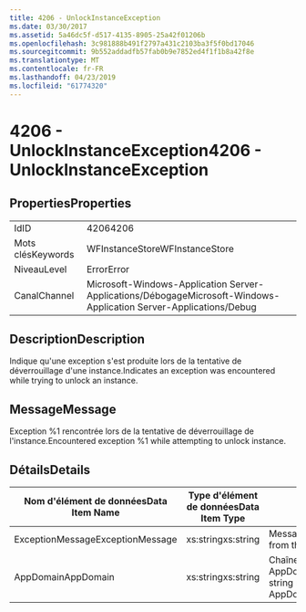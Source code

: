 ```yaml
---
title: 4206 - UnlockInstanceException
ms.date: 03/30/2017
ms.assetid: 5a46dc5f-d517-4135-8905-25a42f01206b
ms.openlocfilehash: 3c981888b491f2797a431c2103ba3f5f0bd17046
ms.sourcegitcommit: 9b552addadfb57fab0b9e7852ed4f1f1b8a42f8e
ms.translationtype: MT
ms.contentlocale: fr-FR
ms.lasthandoff: 04/23/2019
ms.locfileid: "61774320"
---
```

# <a name="4206---unlockinstanceexception"></a><span data-ttu-id="d7056-102">4206 - UnlockInstanceException</span><span class="sxs-lookup"><span data-stu-id="d7056-102">4206 - UnlockInstanceException</span></span>
## <a name="properties"></a><span data-ttu-id="d7056-103">Properties</span><span class="sxs-lookup"><span data-stu-id="d7056-103">Properties</span></span>  
  
|||  
|-|-|  
|<span data-ttu-id="d7056-104">Id</span><span class="sxs-lookup"><span data-stu-id="d7056-104">ID</span></span>|<span data-ttu-id="d7056-105">4206</span><span class="sxs-lookup"><span data-stu-id="d7056-105">4206</span></span>|  
|<span data-ttu-id="d7056-106">Mots clés</span><span class="sxs-lookup"><span data-stu-id="d7056-106">Keywords</span></span>|<span data-ttu-id="d7056-107">WFInstanceStore</span><span class="sxs-lookup"><span data-stu-id="d7056-107">WFInstanceStore</span></span>|  
|<span data-ttu-id="d7056-108">Niveau</span><span class="sxs-lookup"><span data-stu-id="d7056-108">Level</span></span>|<span data-ttu-id="d7056-109">Error</span><span class="sxs-lookup"><span data-stu-id="d7056-109">Error</span></span>|  
|<span data-ttu-id="d7056-110">Canal</span><span class="sxs-lookup"><span data-stu-id="d7056-110">Channel</span></span>|<span data-ttu-id="d7056-111">Microsoft-Windows-Application Server-Applications/Débogage</span><span class="sxs-lookup"><span data-stu-id="d7056-111">Microsoft-Windows-Application Server-Applications/Debug</span></span>|  
  
## <a name="description"></a><span data-ttu-id="d7056-112">Description</span><span class="sxs-lookup"><span data-stu-id="d7056-112">Description</span></span>  
 <span data-ttu-id="d7056-113">Indique qu'une exception s'est produite lors de la tentative de déverrouillage d'une instance.</span><span class="sxs-lookup"><span data-stu-id="d7056-113">Indicates an exception was encountered while trying to unlock an instance.</span></span>  
  
## <a name="message"></a><span data-ttu-id="d7056-114">Message</span><span class="sxs-lookup"><span data-stu-id="d7056-114">Message</span></span>  
 <span data-ttu-id="d7056-115">Exception %1 rencontrée lors de la tentative de déverrouillage de l'instance.</span><span class="sxs-lookup"><span data-stu-id="d7056-115">Encountered exception %1 while attempting to unlock instance.</span></span>  
  
## <a name="details"></a><span data-ttu-id="d7056-116">Détails</span><span class="sxs-lookup"><span data-stu-id="d7056-116">Details</span></span>  
  
|<span data-ttu-id="d7056-117">Nom d'élément de données</span><span class="sxs-lookup"><span data-stu-id="d7056-117">Data Item Name</span></span>|<span data-ttu-id="d7056-118">Type d'élément de données</span><span class="sxs-lookup"><span data-stu-id="d7056-118">Data Item Type</span></span>|<span data-ttu-id="d7056-119">Description</span><span class="sxs-lookup"><span data-stu-id="d7056-119">Description</span></span>|  
|--------------------|--------------------|-----------------|  
|<span data-ttu-id="d7056-120">ExceptionMessage</span><span class="sxs-lookup"><span data-stu-id="d7056-120">ExceptionMessage</span></span>|<span data-ttu-id="d7056-121">xs:string</span><span class="sxs-lookup"><span data-stu-id="d7056-121">xs:string</span></span>|<span data-ttu-id="d7056-122">Message de l'exception SQL.</span><span class="sxs-lookup"><span data-stu-id="d7056-122">The message from the SQL exception.</span></span>|  
|<span data-ttu-id="d7056-123">AppDomain</span><span class="sxs-lookup"><span data-stu-id="d7056-123">AppDomain</span></span>|<span data-ttu-id="d7056-124">xs:string</span><span class="sxs-lookup"><span data-stu-id="d7056-124">xs:string</span></span>|<span data-ttu-id="d7056-125">Chaîne retournée par AppDomain.CurrentDomain.FriendlyName.</span><span class="sxs-lookup"><span data-stu-id="d7056-125">The string returned by AppDomain.CurrentDomain.FriendlyName.</span></span>|
